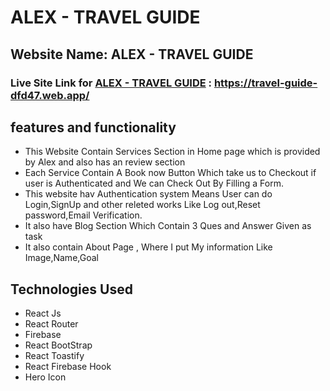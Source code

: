 # ALEX - TRAVEL GUIDE

## Website Name: ALEX - TRAVEL GUIDE
### Live Site Link for [ALEX - TRAVEL GUIDE](https://travel-guide-dfd47.web.app/)   : https://travel-guide-dfd47.web.app/


## features and functionality
- This Website Contain Services Section in Home page which is provided by Alex and also has an review section
- Each Service Contain A Book now Button Which take us to Checkout if user is Authenticated and We can Check Out By Filling a Form.
- This website hav Authentication system Means User can do Login,SignUp and other releted works Like Log out,Reset password,Email Verification.
- It also have Blog  Section Which Contain 3 Ques and Answer Given as task
- It also contain About Page , Where I put My information Like Image,Name,Goal

## Technologies Used

- React Js
- React Router
- Firebase
- React BootStrap
- React Toastify
- React Firebase Hook
- Hero Icon